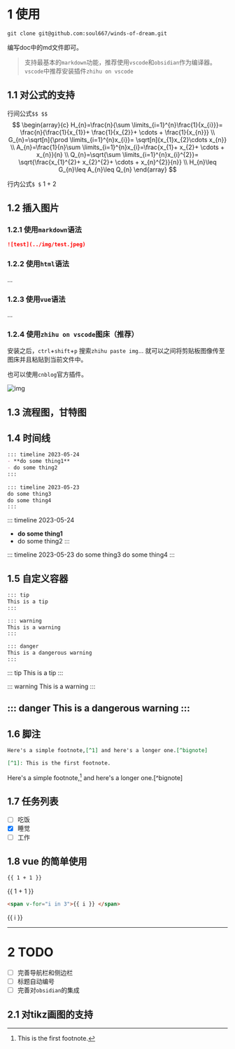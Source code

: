 # 1 使用
```shell
git clone git@github.com:soul667/winds-of-dream.git
```
编写doc中的md文件即可。

> 支持最基本的`markdown`功能，推荐使用`vscode`和`obsidian`作为编译器。`vscode`中推荐安装插件`zhihu on vscode`
## 1.1 对公式的支持
行间公式`$$ $$`
$$
\begin{array}{c} 
  H_{n}=\frac{n}{\sum \limits_{i=1}^{n}\frac{1}{x_{i}}}= \frac{n}{\frac{1}{x_{1}}+ \frac{1}{x_{2}}+ \cdots + \frac{1}{x_{n}}} \\ G_{n}=\sqrt[n]{\prod \limits_{i=1}^{n}x_{i}}= \sqrt[n]{x_{1}x_{2}\cdots x_{n}} \\ A_{n}=\frac{1}{n}\sum \limits_{i=1}^{n}x_{i}=\frac{x_{1}+ x_{2}+ \cdots + x_{n}}{n} \\ Q_{n}=\sqrt{\sum \limits_{i=1}^{n}x_{i}^{2}}= \sqrt{\frac{x_{1}^{2}+ x_{2}^{2}+ \cdots + x_{n}^{2}}{n}} \\ H_{n}\leq G_{n}\leq A_{n}\leq Q_{n} 
\end{array}
$$

行内公式`$ $` $1+2$
## 1.2 插入图片
### 1.2.1 使用`markdown`语法

```markdown
![test](../img/test.jpeg)
```
<!-- > 此方法不支持图片缩放和图像标注 -->

### 1.2.2 使用`html`语法
...
### 1.2.3 使用`vue`语法
...


### 1.2.4 使用`zhihu on vscode`图床（推荐）
安装之后，`ctrl`+`shift`+`p` 搜索`zhihu paste img`...
就可以之间将剪贴板图像传至图床并且粘贴到当前文件中。

也可以使用`cnblog`官方插件。

![img](https://img2023.cnblogs.com/blog/2712141/202308/2712141-20230823124535346-1141819917.png)

## 1.3 流程图，甘特图
## 1.4 时间线
```markdown
::: timeline 2023-05-24
- **do some thing1**
- do some thing2
:::
 
::: timeline 2023-05-23
do some thing3
do some thing4
:::
```
::: timeline 2023-05-24
- **do some thing1**
- do some thing2
:::
 
::: timeline 2023-05-23
do some thing3
do some thing4
:::

## 1.5 自定义容器
```markdown
::: tip
This is a tip
:::

::: warning
This is a warning
:::

::: danger
This is a dangerous warning
:::
```

::: tip
This is a tip
:::

::: warning
This is a warning
:::

::: danger
This is a dangerous warning
:::
---

## 1.6 脚注
```markdown
Here's a simple footnote,[^1] and here's a longer one.[^bignote]

[^1]: This is the first footnote.
```
Here's a simple footnote,[^1] and here's a longer one.[^bignote]

[^1]: This is the first footnote.
## 1.7 任务列表
- [ ] 吃饭
- [x] 睡觉
- [ ] 工作

## 1.8 vue 的简单使用
```markdown
{{ 1 + 1 }}
```

{{ 1 + 1 }}

```markdown
<span v-for="i in 3">{{ i }} </span>
```

<span v-for="i in 3">{{ i }} </span>


---
# 2 TODO
- [ ] 完善导航栏和侧边栏
- [ ] 标题自动编号
- [ ] 完善对`obsidian`的集成
## 2.1 对tikz画图的支持
